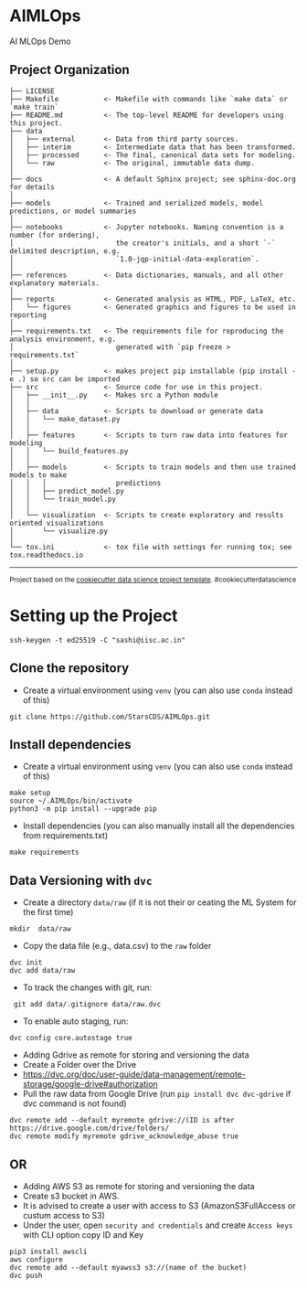 AIMLOps
==============================

AI MLOps Demo

Project Organization
------------

    ├── LICENSE
    ├── Makefile           <- Makefile with commands like `make data` or `make train`
    ├── README.md          <- The top-level README for developers using this project.
    ├── data
    │   ├── external       <- Data from third party sources.
    │   ├── interim        <- Intermediate data that has been transformed.
    │   ├── processed      <- The final, canonical data sets for modeling.
    │   └── raw            <- The original, immutable data dump.
    │
    ├── docs               <- A default Sphinx project; see sphinx-doc.org for details
    │
    ├── models             <- Trained and serialized models, model predictions, or model summaries
    │
    ├── notebooks          <- Jupyter notebooks. Naming convention is a number (for ordering),
    │                         the creator's initials, and a short `-` delimited description, e.g.
    │                         `1.0-jqp-initial-data-exploration`.
    │
    ├── references         <- Data dictionaries, manuals, and all other explanatory materials.
    │
    ├── reports            <- Generated analysis as HTML, PDF, LaTeX, etc.
    │   └── figures        <- Generated graphics and figures to be used in reporting
    │
    ├── requirements.txt   <- The requirements file for reproducing the analysis environment, e.g.
    │                         generated with `pip freeze > requirements.txt`
    │
    ├── setup.py           <- makes project pip installable (pip install -e .) so src can be imported
    ├── src                <- Source code for use in this project.
    │   ├── __init__.py    <- Makes src a Python module
    │   │
    │   ├── data           <- Scripts to download or generate data
    │   │   └── make_dataset.py
    │   │
    │   ├── features       <- Scripts to turn raw data into features for modeling
    │   │   └── build_features.py
    │   │
    │   ├── models         <- Scripts to train models and then use trained models to make
    │   │   │                 predictions
    │   │   ├── predict_model.py
    │   │   └── train_model.py
    │   │
    │   └── visualization  <- Scripts to create exploratory and results oriented visualizations
    │       └── visualize.py
    │
    └── tox.ini            <- tox file with settings for running tox; see tox.readthedocs.io


--------

<p><small>Project based on the <a target="_blank" href="https://drivendata.github.io/cookiecutter-data-science/">cookiecutter data science project template</a>. #cookiecutterdatascience</small></p>


# Setting up the Project

``` shell
ssh-keygen -t ed25519 -C "sashi@iisc.ac.in"
```
## Clone the repository
- Create a virtual environment using `venv` (you can also use `conda` instead of this)
``` shell
git clone https://github.com/StarsCDS/AIMLOps.git
```

## Install dependencies
- Create a virtual environment using `venv` (you can also use `conda` instead of this)
``` shell
make setup
source ~/.AIMLOps/bin/activate
python3 -m pip install --upgrade pip
```

- Install dependencies (you can also manually install all the dependencies from requirements.txt)
``` shell
make requirements
```

## Data Versioning with `dvc`
- Create a directory `data/raw` (if it is not their or ceating the ML System for the first time)
``` shell
mkdir  data/raw
```
- Copy the data file (e.g., data.csv) to the `raw` folder
``` shell
dvc init
dvc add data/raw
```
- To track the changes with git, run:
``` shell
 git add data/.gitignore data/raw.dvc
```
- To enable auto staging, run:
``` shell
dvc config core.autostage true
```
- Adding Gdrive as remote for storing and versioning the data
- Create a Folder over the Drive
- https://dvc.org/doc/user-guide/data-management/remote-storage/google-drive#authorization
- Pull the raw data from Google Drive (run `pip install dvc dvc-gdrive` if dvc command is not found)

``` shell
dvc remote add --default myremote gdrive://(ID is after https://drive.google.com/drive/folders/
dvc remote modify myremote gdrive_acknowledge_abuse true
```

## OR

- Adding AWS S3 as remote for storing and versioning the data
- Create s3 bucket in AWS. 
- It is advised to create a user with access to S3 (AmazonS3FullAccess or custum access to S3)
- Under the user, open `security and credentials` and create `Access keys` with CLI option copy ID and Key
``` shell
pip3 install awscli 
aws configure
dvc remote add --default myawss3 s3://(name of the bucket)
dvc push
```

